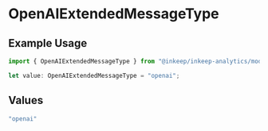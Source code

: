 # OpenAIExtendedMessageType

## Example Usage

```typescript
import { OpenAIExtendedMessageType } from "@inkeep/inkeep-analytics/models/components";

let value: OpenAIExtendedMessageType = "openai";
```

## Values

```typescript
"openai"
```